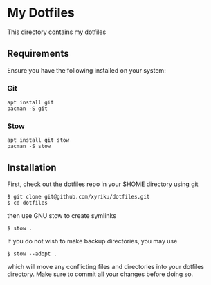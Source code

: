 # My Dotfiles

This directory contains my dotfiles

## Requirements

Ensure you have the following installed on your system:

### Git

```
apt install git
pacman -S git
```
### Stow

```
apt install git stow
pacman -S stow
```

## Installation

First, check out the dotfiles repo in your $HOME directory using git

```
$ git clone git@github.com/xyriku/dotfiles.git
$ cd dotfiles
```

then use GNU stow to create symlinks

```
$ stow .
```

If you do not wish to make backup directories, you may use

```
$ stow --adopt .
```
which will move any conflicting files and directories into your dotfiles directory. 
Make sure to commit all your changes before doing so. 
